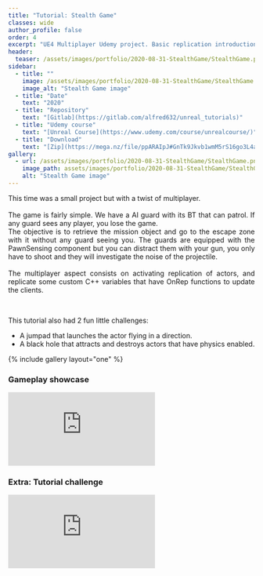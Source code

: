 ```yaml
---
title: "Tutorial: Stealth Game"
classes: wide
author_profile: false
order: 4
excerpt: "UE4 Multiplayer Udemy project. Basic replication introduction."
header:
  teaser: /assets/images/portfolio/2020-08-31-StealthGame/StealthGame.png
sidebar:
  - title: ""
    image: /assets/images/portfolio/2020-08-31-StealthGame/StealthGame.png
    image_alt: "Stealth Game image" 
  - title: "Date"
    text: "2020"
  - title: "Repository"
    text: "[Gitlab](https://gitlab.com/alfred632/unreal_tutorials)"
  - title: "Udemy course"
    text: "[Unreal Course](https://www.udemy.com/course/unrealcourse/)"
  - title: "Download"
    text: "[Zip](https://mega.nz/file/ppARAIpJ#GnTk9Jkvb1wmM5rS16go3L4aCj0Cv--VyX-f0HFiTuc)"
gallery:
  - url: /assets/images/portfolio/2020-08-31-StealthGame/StealthGame.png
    image_path: assets/images/portfolio/2020-08-31-StealthGame/StealthGame.png
    alt: "Stealth Game image"
---
```


<p align='justify'>
This time was a small project but with a twist of multiplayer.<br><br>
The game is fairly simple. We have a AI guard with its BT that can patrol. If any guard sees any player, you lose the game.<br>
The objective is to retrieve the mission object and go to the escape zone with it without any guard seeing you.
The guards are equipped with the PawnSensing component but you can distract them with your gun, you only have to shoot and they will investigate the noise of the projectile.<br><br>
The multiplayer aspect consists on activating replication of actors, and replicate some custom C++ variables that have OnRep functions to update the clients.</p><br>
<p>This tutorial also had 2 fun little challenges:</p>
<ul>
<li>A jumpad that launches the actor flying in a direction.</li>
<li>A black hole that attracts and destroys actors that have physics enabled.</li>
</ul>

{% include gallery layout="one" %}

### Gameplay showcase
<div class="video-container">
  <iframe src="https://mega.nz/embed/hsBEHYgS#3Ojw3iB7Ev4ZyOE393q4biuG-Vi-DoAXZOc7y1hwV64" 
          frameborder="0" 
          allowfullscreen>
  </iframe>
</div>

### Extra: Tutorial challenge
<div class="video-container">
  <iframe src="https://mega.nz/embed/4oJzWKII#2JUcjf-veKBt0roUfS68UNx3tD00Yp0Eh4wvV3-NJME" 
          frameborder="0" 
          allowfullscreen>
  </iframe>
</div>